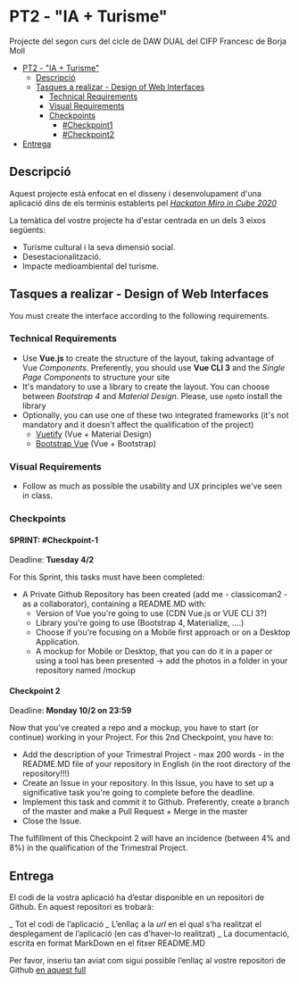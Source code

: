 # PT2 - "IA + Turisme"

Projecte del segon curs del cicle de DAW DUAL del CIFP Francesc de Borja Moll

- [PT2 - "IA + Turisme"](#pt2---ia--turisme)
  * [Descripció](#descripcio)
  * [Tasques a realizar - Design of Web Interfaces](#tasques-a-realizar---design-of-web-interfaces)
    + [Technical Requirements](#technical-requirements)
    + [Visual Requirements](#visual-requirements)
    + [Checkpoints](#checkpoints)
      - [#Checkpoint1](#checkpoint1)
      - [#Checkpoint2](#checkpoint1)
- [Entrega](#entrega)

## Descripció

Aquest projecte està enfocat en el disseny i desenvolupament d'una aplicació dins de els terminis establerts pel [*Hackaton Miro in Cube 2020*](http://www.programmemiro.fr/miro-in-cube/es/)

La temàtica del vostre projecte ha d'estar centrada en un dels 3 eixos següents:

- Turisme cultural i la seva dimensió social.
- Desestacionalització.
- Impacte medioambiental del turisme.

## Tasques a realizar - Design of Web Interfaces

You must create the interface according to the following requirements.

### Technical Requirements

- Use **Vue.js** to create the structure of the layout, taking advantage of Vue _Components_. Preferently, you should use **Vue CLI 3** and the _Single Page Components_ to structure your site
- It's mandatory to use a library to create the layout. You can choose between _Bootstrap 4_  and _Material Design_. Please, use `npm`to install the library
- Optionally, you can use one of these two integrated frameworks (it's not mandatory and it doesn't affect the qualification of the project)
  - [Vuetify](https://vuetifyjs.com/en/) (Vue + Material Design)
  - [Bootstrap Vue](https://bootstrap-vue.js.org/) (Vue + Bootstrap)

### Visual Requirements

- Follow as much as possible the usability and UX principles we've seen in class.

### Checkpoints

#### SPRINT:  #Checkpoint-1

Deadline:  **Tuesday 4/2**

For this Sprint, this tasks must have been completed:

- A Private Github Repository has been created (add me - classicoman2 - as a collaborator), containing a README.MD with:
  - Version of Vue you're going to use (CDN Vue.js or VUE CLI 3?)
  - Library you're going to use (Bootstrap 4, Materialize, ....)
  - Choose if you're focusing on a Mobile first approach or on a Desktop Application.
  - A mockup for Mobile or Desktop, that you can do it in a paper or using a tool has been presented  -> add the photos in a folder in your repository named  /mockup

#### Checkpoint 2

Deadline: **Monday 10/2 on 23:59**

Now that you've created a repo and a mockup, you have to start (or continue) working in your Project.
For this 2nd Checkpoint, you have to:

- Add the description of your Trimestral Project - max 200 words - in the README.MD file of your repository in English (in the root directory of the repository!!!)
- Create an Issue in your repository. In this Issue, you have to set up a significative task you're going to complete before the deadline.
- Implement this task and commit it to Github. Preferently, create a branch of the master and make a Pull Request + Merge in the master
- Close the Issue.

The fulfillment of this Checkpoint 2 will have an incidence (between 4% and 8%) in the qualification of the Trimestral Project.

## Entrega

El codi de la vostra aplicació ha d’estar disponible en un repositori de Github. En aquest repositori es trobarà:

_ Tot el codi de l’aplicació
_ L’enllaç a la *url* en el qual s’ha realitzat el desplegament de l’aplicació (en cas d'haver-lo realitzat)
_ La documentació, escrita en format MarkDown en el fitxer README.MD

Per favor, inseriu tan aviat com sigui possible l’enllaç al vostre repositori de Github [en aquest full](https://docs.google.com/spreadsheets/d/1FixUlq-GTvYyesiMveXqQXBJHB8PvEcZjMoXzAhiySw/edit#gid=0)
